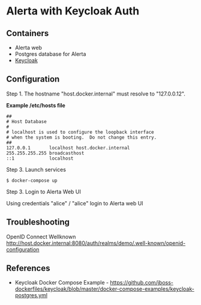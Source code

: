 # Alerta with Keycloak Auth

Containers
----------

* Alerta web
* Postgres database for Alerta
* [Keycloak](https://hub.docker.com/r/jboss/keycloak/)

## Configuration

Step 1. 
The hostname "host.docker.internal" must resolve to "127.0.0.12".

**Example /etc/hosts file**

```
##
# Host Database
#
# localhost is used to configure the loopback interface
# when the system is booting.  Do not change this entry.
##
127.0.0.1       localhost host.docker.internal
255.255.255.255 broadcasthost
::1             localhost
```

Step 3. Launch services

    $ docker-compose up

Step 3. Login to Alerta Web UI

Using credentials "alice" / "alice" login to Alerta web UI

## Troubleshooting

OpenID Connect Wellknown  http://host.docker.internal:8080/auth/realms/demo/.well-known/openid-configuration

## References

* Keycloak Docker Compose Example - https://github.com/jboss-dockerfiles/keycloak/blob/master/docker-compose-examples/keycloak-postgres.yml

